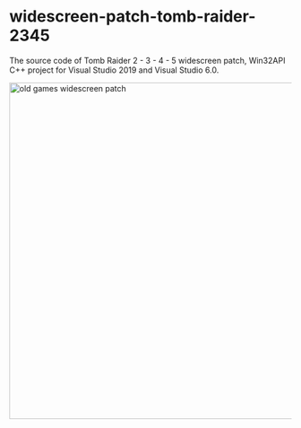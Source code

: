 # widescreen-patch-tomb-raider-2345

The source code of Tomb Raider 2 - 3 - 4 - 5 widescreen patch, Win32API C++ project for Visual Studio 2019 and Visual Studio 6.0.

<img src="https://github.com/black4joss/widescreen-patch-tomb-raider-2345/blob/main/pics/old_games_widescreen.png" alt="old games widescreen patch" width=600 />